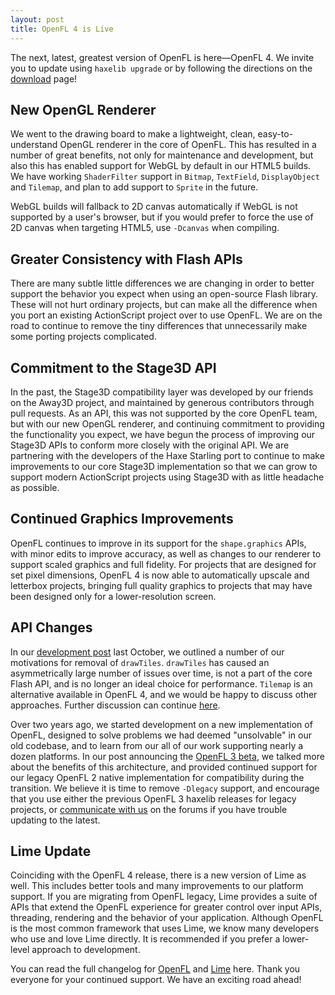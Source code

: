 ```yaml
---
layout: post
title: OpenFL 4 is Live
---
```


The next, latest, greatest version of OpenFL is here—OpenFL 4. We invite you to update using `haxelib upgrade` or by following the directions on the [download](https://www.openfl.org/download) page!

## New OpenGL Renderer

We went to the drawing board to make a lightweight, clean, easy-to-understand OpenGL renderer in the core of OpenFL. This has resulted in a number of great benefits, not only for maintenance and development, but also this has enabled support for WebGL by default in our HTML5 builds. We have working `ShaderFilter` support in `Bitmap`, `TextField`, `DisplayObject` and `Tilemap`, and plan to add support to `Sprite` in the future.

WebGL builds will fallback to 2D canvas automatically if WebGL is not supported by a user's browser, but if you would prefer to force the use of 2D canvas when targeting HTML5, use `-Dcanvas` when compiling.

## Greater Consistency with Flash APIs

There are many subtle little differences we are changing in order to better support the behavior you expect when using an open-source Flash library. These will not hurt ordinary projects, but can make all the difference when you port an existing ActionScript project over to use OpenFL. We are on the road to continue to remove the tiny differences that unnecessarily make some porting projects complicated.

## Commitment to the Stage3D API

In the past, the Stage3D compatibility layer was developed by our friends on the Away3D project, and maintained by generous contributors through pull requests. As an API, this was not supported by the core OpenFL team, but with our new OpenGL renderer, and continuing commitment to providing the functionality you expect, we have begun the process of improving our Stage3D APIs to conform more closely with the original API. We are partnering with the developers of the Haxe Starling port to continue to make improvements to our core Stage3D implementation so that we can grow to support modern ActionScript projects using Stage3D with as little headache as possible.

## Continued Graphics Improvements

OpenFL continues to improve in its support for the `shape.graphics` APIs, with minor edits to improve accuracy, as well as changes to our renderer to support scaled graphics and full fidelity. For projects that are designed for set pixel dimensions, OpenFL 4 is now able to automatically upscale and letterbox projects, bringing full quality graphics to projects that may have been designed only for a lower-resolution screen.

## API Changes

In our [development post](http://www.openfl.org/blog/2015/10/06/october-update/) last October, we outlined a number of our motivations for removal of `drawTiles`. `drawTiles` has caused an asymmetrically large number of issues over time, is not a part of the core Flash API, and is no longer an ideal choice for performance. `Tilemap` is an alternative available in OpenFL 4, and we would be happy to discuss other approaches. Further discussion can continue [here](http://community.openfl.org/t/proposal-tilemap-changes/7904).

Over two years ago, we started development on a new implementation of OpenFL, designed to solve problems we had deemed "unsolvable" in our old codebase, and to learn from our all of our work supporting nearly a dozen platforms. In our post announcing the [OpenFL 3 beta](http://www.openfl.org/blog/2015/03/20/here-comes-the-first-openfl-3-beta/), we talked more about the benefits of this architecture, and provided continued support for our legacy OpenFL 2 native implementation for compatibility during the transition. We believe it is time to remove `-Dlegacy` support, and encourage that you use either the previous OpenFL 3 haxelib releases for legacy projects, or [communicate with us](https://community.openfl.org) on the forums if you have trouble updating to the latest.

## Lime Update

Coinciding with the OpenFL 4 release, there is a new version of Lime as well. This includes better tools and many improvements to our platform support. If you are migrating from OpenFL legacy, Lime provides a suite of APIs that extend the OpenFL experience for greater control over input APIs, threading, rendering and the behavior of your application. Although OpenFL is the most common framework that uses Lime, we know many developers who use and love Lime directly. It is recommended if you prefer a lower-level approach to development.

You can read the full changelog for [OpenFL](https://github.com/openfl/openfl/blob/develop/CHANGELOG.md) and [Lime](https://github.com/openfl/lime/blob/develop/CHANGELOG.md) here. Thank you everyone for your continued support. We have an exciting road ahead!
